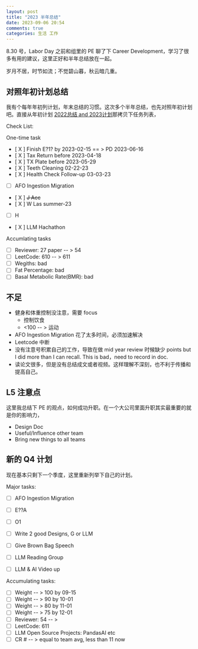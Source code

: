 ```yaml
---
layout: post
title: "2023 半年总结"
date: 2023-09-06 20:54
comments: true
categories: 生活 工作
---
```


8.30 号，Labor Day 之前和组里的 PE 聊了下 Career Development，学习了很多有用的建议，这里正好和半年总结放在一起。

岁月不居，时节如流；不觉碧山暮，秋云暗几重。

<!--more-->

## 对照年初计划总结

我有个每年年初列计划，年末总结的习惯。这次多个半年总结，也先对照年初计划吧。直接从年初计划 [2022总结 and 2023计划](https://iphyer.github.io/blog/2023/02/07/Summary2022ANDPlan2023/)那拷贝下任务列表，

Check List:

One-time task

- [ X ] Finish E?1? by 2023-02-15  == > PD 2023-06-16
- [ X ] Tax Return before 2023-04-18
- [ X ] TX Plate before 2023-05-29
- [ X ] Teeth Cleaning 02-22-23
- [ X ] Health Check Follow-up 03-03-23
- [ ] AFO Ingestion Migration
- [ X ] ~~J Acc~~
- [ X ] W Las summer-23
- [ ] H
- [ X ] LLM Hachathon
 
Accumlating tasks

- [ ] Reviewer: 27 paper -- > 54 
- [ ] LeetCode: 610 -- > 611
- [ ] Wegiths: bad 
- [ ] Fat Percentage: bad
- [ ] Basal Metabolic Rate(BMR): bad

## 不足

* 健身和体重控制没注意，需要 focus
	* 控制饮食 
	* <100 -- > 运动
* AFO Ingestion Migration 花了太多时间，必须加速解决
* Leetcode 中断
* 没有注意号积累自己的工作，导致在做 mid year review 时候缺少 points but I did more than I can recall. This is bad，need to record in doc.
* 读论文很多，但是没有总结成文或者视频。这样理解不深刻，也不利于传播和提高自己。

## L5 注意点

这里我总结下 PE 的观点，如何成功升职。在一个大公司里面升职其实最重要的就是你的影响力，

* Design Doc
* Useful/Influence other team
* Bring new things to all teams

## 新的 Q4 计划

现在基本只剩下一个季度，这里重新列举下自己的计划。

Major tasks:
- [  ] AFO Ingestion Migration
- [  ] E??A 
- [  ] O1
- [  ] Write 2 good Designs, G or LLM
- [  ] Give Brown Bag Speech
- [  ] LLM Reading Group 
- [  ] LLM & AI Video up


Accumulating tasks:

- [  ] Weight -- > 100 by 09-15
- [  ] Weight -- > 90 by 10-01
- [  ] Weight -- > 80 by 11-01
- [  ] Weight -- > 75 by 12-01
- [  ] Reviewer: 54 -- > 
- [  ] LeetCode: 611
- [  ] LLM Open Source Projects: PandasAI etc
- [  ] CR # -- > equal to team avg,  less than 11 now